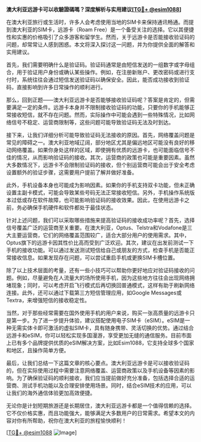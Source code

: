 **澳大利亚远游卡可以收驗證碼嗎？深度解析与实用建议[[TG💪+ @esim1088](https://t.me/s/esim1088)]**

在澳大利亚旅行或生活时，许多人会考虑使用当地的SIM卡来保持通讯畅通。而提到澳大利亚的SIM卡，远游卡（Roam Free）是一个备受关注的选择。它以其便捷性和实惠的价格吸引了众多游客和留学生。然而，关于远游卡是否能接收验证码的问题，却常常让人感到困惑。本文将深入探讨这一问题，并为你提供全面的解答和实用建议。

首先，我们需要明确什么是验证码。验证码通常是由短信发送的一组数字或字母组合，用于验证用户身份或确认某些操作。例如，在注册新账户、更改密码或进行支付时，系统往往会通过短信发送验证码以确保安全。因此，能否成功接收到验证码，直接影响到许多日常操作的顺利进行。

那么，回到正题——澳大利亚远游卡是否能够接收验证码呢？答案是肯定的，但需要满足一定的条件。远游卡本身并不限制接收验证码的功能，只要你的手机能够正常接收短信，就不存在问题。然而，实际操作中可能会遇到一些特殊情况，比如网络信号不稳定、运营商限制等，这些问题可能导致验证码无法及时到达。

接下来，让我们详细分析可能导致验证码无法接收的原因。首先，网络覆盖问题是常见的障碍之一。澳大利亚地域辽阔，部分地区尤其是偏远地区可能没有良好的移动网络覆盖。如果你身处这样的区域，即使拥有优质的远游卡，也可能面临信号不佳的情况，从而影响验证码的接收。其次，运营商的政策也可能是重要因素。虽然大多数情况下，远游卡不会限制验证码的接收，但个别运营商可能会出于安全考虑设置额外的验证步骤，这需要用户提前了解并做好准备。

此外，手机设备本身也可能成为影响因素。如果你的手机支持双卡功能，但未正确设置主副卡模式，可能会导致某些号码无法正常接收短信。另外，手机操作系统版本过低或存在软件故障，也可能影响验证码的接收效果。因此，在使用远游卡之前，务必确保手机硬件和软件都处于最佳状态。

针对上述问题，我们可以采取哪些措施来提高验证码的接收成功率呢？首先，选择信号覆盖广泛的运营商至关重要。在澳大利亚，Optus、Telstra和Vodafone是三大主要运营商，它们的网络覆盖范围较广，适合大部分用户的使用需求。其中，Optus旗下的远游卡因其性价比高而受到广泛欢迎。其次，建议在出发前测试一下手机的接收功能。可以通过发送测试短信给自己或朋友的方式，检查手机是否能正常接收信息。如果发现存在问题，可以尝试重启手机或更换SIM卡槽位置。

除了以上技术层面的考量，还有一些小技巧可以帮助你更好地应对验证码接收的问题。例如，尽量避免在人流量大的场所使用手机，因为这些地方往往会出现网络拥堵现象；同时，可以考虑开启飞行模式后再切换回普通模式，这样有助于刷新网络连接。此外，还可以通过下载第三方短信管理应用，如Google Messages或Textra，来增强短信的接收稳定性。

当然，对于那些经常需要在国外使用手机的用户来说，购买一张高质量的远游卡只是第一步。为了进一步提升体验，建议搭配使用电子SIM卡（eSIM）。eSIM是一种无需实体卡即可激活的虚拟SIM卡，具有随身携带、灵活切换的优势。通过结合远游卡和eSIM，你可以轻松实现多国漫游，享受更加无缝的通信服务。目前市面上已有多个品牌提供优质的eSIM解决方案，比如Esim1088，它支持全球多个国家和地区，且操作简单方便。

最后，让我们总结一下这篇文章的核心要点。澳大利亚远游卡是可以接收验证码的，但在实际使用过程中需要注意网络覆盖、运营商政策以及手机设备等因素的影响。为了确保验证码的顺利接收，我们应当提前做好充分准备，包括选择合适的运营商、测试手机功能以及合理安排使用场景。同时，结合eSIM技术的应用，可以让我们的海外通信体验更加高效便捷。

无论你是计划短期旅游还是长期居住，澳大利亚远游卡都是一个值得信赖的选择。它不仅价格实惠，而且功能强大，能够满足大多数用户的日常需求。希望本文的内容对你有所帮助，祝你在澳大利亚的旅程愉快顺利！

[[TG💪+ @esim1088](https://t.me/s/esim1088) ![Image](https://i.postimg.cc/4NQfJmqS/Snipaste-2025-05-13-00-14-12.png)]